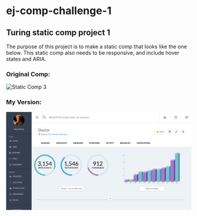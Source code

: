 # ej-comp-challenge-1
## Turing static comp project 1

The purpose of this project is to make a static comp that looks like the one below.
This static comp also needs to be responsive, and include hover states and ARIA.

### Original Comp:
![Static Comp 3](http://frontend.turing.io/assets/images/static-comp-challenge-3.jpg)

### My Version:
![My Site](https://github.com/EricMellow/ej-comp-challenge-3/blob/master/Screen%20Shot%202018-02-28%20at%2010.12.32%20AM.png)
